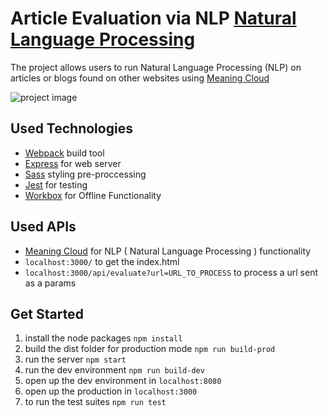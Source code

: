 # Article Evaluation via NLP [Natural Language Processing ](https://en.wikipedia.org/wiki/Natural_language_processing)

The project allows users to run Natural Language Processing (NLP) on articles or blogs found on other websites using [Meaning Cloud](https://learn.meaningcloud.com)

![project image](https://i.ibb.co/W2PQmFg/nlp.png)

## Used Technologies

- [Webpack](https://webpack.js.org/) build tool
- [Express](http://expressjs.com/en/api.html) for web server
- [Sass](https://sass-lang.com/) styling pre-proccessing
- [Jest](https://jestjs.io) for testing
- [Workbox](https://developers.google.com/web/tools/workbox/guides/generate-service-worker/webpack) for Offline Functionality

## Used APIs

- [Meaning Cloud](https://learn.meaningcloud.com) for NLP ( Natural Language Processing ) functionality
- `localhost:3000/` to get the index.html
- `localhost:3000/api/evaluate?url=URL_TO_PROCESS` to process a url sent as a params

## Get Started

1. install the node packages `npm install`
2. build the dist folder for production mode `npm run build-prod`
3. run the server `npm start`
4. run the dev environment `npm run build-dev`
5. open up the dev environment in `localhost:8080`
6. open up the production in `localhost:3000`
7. to run the test suites `npm run test`
